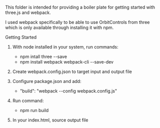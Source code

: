 This folder is intended for providing a boiler plate for getting started with three.js and webpack.

I used webpack specifically to be able to use OrbitControls from three which is only available through installing it with npm.

Getting Started

1.  With node installed in your system, run commands:
    - npm intall three --save
    - npm install webpack webpack-cli --save-dev
    
2.  Create webpack.config.json to target input and output file

3.  Configure package.json and add:
    - "build": "webpack --config webpack.config.js"

4.  Run command:
    - npm run build

5.  In your index.html, source output file